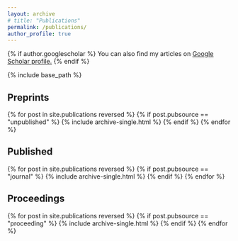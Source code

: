 ```yaml
---
layout: archive
# title: "Publications"
permalink: /publications/
author_profile: true
---
```


{% if author.googlescholar %}
  You can also find my articles on <u><a href="{{author.googlescholar}}">Google Scholar profile</a>.</u>
{% endif %}

{% include base_path %}

## Preprints

{% for post in site.publications reversed %}
  {% if post.pubsource == "unpublished" %}
    {% include archive-single.html %}
  {% endif %}
{% endfor %}

## Published

{% for post in site.publications reversed %}
  {% if post.pubsource == "journal" %}
    {% include archive-single.html %}
  {% endif %}
{% endfor %}

## Proceedings

{% for post in site.publications reversed %}
  {% if post.pubsource == "proceeding" %}
    {% include archive-single.html %}
  {% endif %}
{% endfor %}